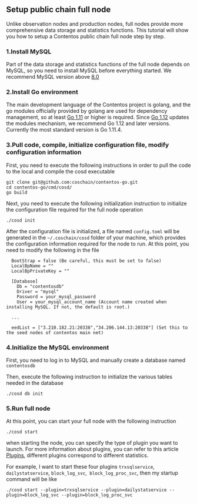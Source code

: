 ## Setup public chain full node

Unlike observation nodes and production nodes, full nodes provide more comprehensive data storage and statistics functions.
This tutorial will show you how to setup a Contentos public chain full node step by step.

### 1.Install MySQL

Part of the data storage and statistics functions of the full node depends on MySQL,
so you need to install MySQL before everything started. We recommend MySQL version above [8.0](https://dev.mysql.com/downloads/mysql/)

### 2.Install Go environment

The main development language of the Contentos project is golang, and the go modules officially provided by golang are used for dependency management, so at least [Go 1.11](https://golang.org/dl/) or higher is required.
Since [Go 1.12](https://golang.org/dl/) updates the modules mechanism, we recommend Go 1.12 and later versions.
Currently the most standard version is Go 1.11.4.

### 3.Pull code, compile, initialize configuration file, modify configuration information

First, you need to execute the following instructions in order to pull the code to the local and compile the cosd executable

```
git clone git@github.com:coschain/contentos-go.git
cd contentos-go/cmd/cosd/
go build
```

Next, you need to execute the following initialization instruction to initialize the configuration file required for the full node operation

```
./cosd init
```

After the configuration file is initialized, a file named `config.toml` will be generated in the `~/.coschain/cosd` folder of your machine, which provides the configuration information required for the node to run. 
At this point, you need to modify the following in the file

```
  BootStrap = false (Be careful, this must be set to false)
  LocalBpName = ""
  LocalBpPrivateKey = ""

  [Database]
    Db = "contentosdb"
    Driver = "mysql"
    Password = your_mysql_password
    User = your_mysql_account_name (Account name created when installing MySQL. If not, the default is root.)

  ...

  eedList = ["3.210.182.21:20338","34.206.144.13:20338"] (Set this to the seed nodes of contentos main net)
```

### 4.Initialize the MySQL environment

First, you need to log in to MySQL and manually create a database named `contentosdb`

Then, execute the following instruction to initialize the various tables needed in the database
```
./cosd db init
```

### 5.Run full node

At this point, you can start your full node with the following instruction
```
./cosd start
```

when starting the node, you can specify the type of plugin you want to launch.
For more information about plugins, you can refer to this article [Plugins](https://github.com/coschain/cos-document/blob/master/en-us/plugins.md),
different plugins correspond to different statistics.

For example, I want to start these four plugins `trxsqlservice`,` dailystatservice`, `block_log_svc`,` block_log_proc_svc`, then my startup command will be like
```
./cosd start --plugin=trxsqlservice --plugin=dailystatservice --plugin=block_log_svc --plugin=block_log_proc_svc
```